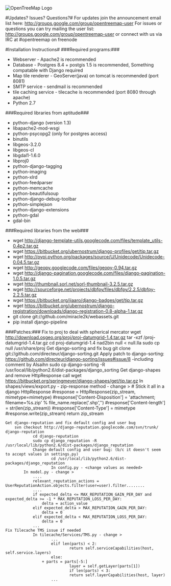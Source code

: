![OpenTreeMap Logo](https://github.com/azavea/OpenTreeMap/raw/master/static/images/Philadelphia/es/2011_opentreemap_trans.png)

#Updates? Issues? Questions?#
For updates join the announcement email list here: http://groups.google.com/group/opentreemap-user
For issues or questions you can try mailing the user list: http://groups.google.com/group/opentreemap-user or connect with us via IRC at #opentreemap on freenode

#Installation Instructions#
###Required programs:###
* Webserver - Apache2 is recommended
* Database - Postgres 8.4 + postgis 1.5 is recommended, Something compatable with Django required
* Map tile renderer - GeoServer(java) on tomcat is recommended (port 8081)
* SMTP service - sendmail is recommended
* tile caching service - tilecache is recommended (port 8080 through apache)
* Python 2.7

###Required libraries from aptitude###
* python-django (version 1.3)
* libapache2-mod-wsgi
* python-psycopg2 (only for postgres access)
* binutils
* libgeos-3.2.0
* libgeos-cl
* libgdal1-1.6.0
* libproj0
* python-django-tagging
* python-imaging
* python-xlrd
* python-feedparser
* python-memcache
* python-beautifulsoup
* python-django-debug-toolbar
* python-simplejson
* python-django-extensions
* python-gdal
* gdal-bin

###Required libraries from the web###
* wget http://django-template-utils.googlecode.com/files/template_utils-0.4p2.tar.gz
* wget https://bitbucket.org/ubernostrum/django-profiles/get/tip.tar.gz
* wget http://pypi.python.org/packages/source/U/Unidecode/Unidecode-0.04.5.tar.gz
* wget http://geopy.googlecode.com/files/geopy-0.94.tar.gz
* wget http://django-pagination.googlecode.com/files/django-pagination-1.0.5.tar.gz
* wget http://thumbnail.sorl.net/sorl-thumbnail-3.2.5.tar.gz
* wget http://sourceforge.net/projects/dbfpy/files/dbfpy/2.2.5/dbfpy-2.2.5.tar.gz
* wget https://bitbucket.org/jiaaro/django-badges/get/tip.tar.gz
* wget https://bitbucket.org/ubernostrum/django-registration/downloads/django-registration-0.8-alpha-1.tar.gz
* git clone git://github.com/miracle2k/webassets.git
* pip install django-pipeline

###Patches:###
    Fix to proj to deal with spherical mercator
        wget http://download.osgeo.org/proj/proj-datumgrid-1.4.tar.gz
        tar -xzf /proj-datumgrid-1.4.tar.gz
        cd proj-datumgrid-1.4
        nad2bin null < null.lla
                                sudo cp null /usr/share/proj
    Get django-sorting and fix bug
        git clone git://github.com/directeur/django-sorting.git
				Apply patch to django-sorting:
            https://github.com/directeur/django-sorting/issues#issue/8
						-including comment by Alsaihn
				sudo cp django-sorting -R /usr/local/lib/python2.6/dist-packages/django_sorting
    Get django-shapes and remove HttpResponse call
        wget https://bitbucket.org/springmeyer/django-shapes/get/tip.tar.gz
        In shapes/views/export.py - zip-response method - change >
            # Stick it all in a django HttpResponse
            #response = HttpResponse(zip_stream, mimetype=mimetype)
            #response['Content-Disposition'] = 'attachment; filename=%s.zip' % file_name.replace('.shp','')
            #response['Content-length'] = str(len(zip_stream))
            #response['Content-Type'] = mimetype
            #response.write(zip_stream)
            return zip_stream
            
    Get django-reputation and fix default config and user bug
        svn checkout http://django-reputation.googlecode.com/svn/trunk/ django-reputation
				cd django-reputation
				sudo cp django_reputation -R /usr/local/lib/python2.6/dist-packages/django_reputation
				Change default config and user bug: (b/c it doesn't seem to accept values in settings.py)
						cd /usr/local/lib/python2.6/dist-packages/django_reputation
						In config.py - <change values as needed>
            In model.py - change >
                ....
                relevant_reputation_actions = UserReputationAction.objects.filter(user=user).filter........
                ....
                if expected_delta <= MAX_REPUTATION_GAIN_PER_DAY and expected_delta >= -1 * MAX_REPUTATION_LOSS_PER_DAY:
                    delta = action_value
                elif expected_delta > MAX_REPUTATION_GAIN_PER_DAY:
                    delta = 0
                elif expected_delta < MAX_REPUTATION_LOSS_PER_DAY:
                    delta = 0
                ...
    Fix Tilecache TMS issue if needed
				In tilecache/Services/TMS.py - change >
						...
						elif len(parts) < 2:
								return self.serviceCapabilities(host, self.service.layers)
						else:
					+ parts = parts[-5:]
								layer = self.getLayer(parts[1])
								if len(parts) < 3:
								return self.layerCapabilities(host, layer)
						...
